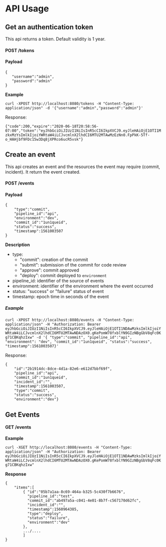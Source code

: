 # API Usage

## Get an authentication token

This api returns a token. Default validity is 1 year.

 #### POST /tokens
 #### Payload
 ```
 {  
 	"username":"admin",
 	"password":"admin"
 }
 ```
 
 **Example**
 
`curl -XPOST http://localhost:8080/tokens -H "Content-Type: application/json" -d '{"username":"admin","password":"admin"}'`

Response:

`
{"code":200,"expire":"2020-06-18T20:58:56-07:00","token":"eyJhbGciOiJIUzI1NiIsInR5cCI6IkpXVCJ9.eyJleHAiOjE1OTI1MzkxMzYsImlkIjoiYWRtaW4iLCJvcmlnX2lhdCI6MTU2MTAwMzEzNn0.FpPkK-5Tf-o_HAHjbf9FDc15w3Dq8jXPRco6ucR5vsk"}
`

## Create an event
This api creates an event and the resources the event may require (commit, incident).
It return the event created.

#### POST /events
#### Payload
```
{  
	"type":"commit",
	"pipeline_id":"api",
	"environment":"dev",
	"commit_id":"1un1queid",
	"status":"success",   
	"timestamp":1561003507
}
```
**Description**
- type:
 	- "commit": creation of the commit
 	- "submit": submission of the commit for code review
 	- "approve": commit approved
 	- "deploy": commit deployed to `environment`
- pipeline_id: identifier of the source of events
- environment: identifier of the environment where the event occurred
- status: "success" or "failure" status of event
- timestamp: epoch time in seconds of the event

##### Example
`
curl -XPOST http://localhost:8080/events -H "Content-Type: application/json" -H "Authorization: Bearer eyJhbGciOiJIUzI1NiIsInR5cCI6IkpXVCJ9.eyJleHAiOjE1OTI1NDAwMzksImlkIjoiYWRtaW4iLCJvcmlnX2lhdCI6MTU2MTAwNDAzOX0.gKePomW78fxblYN9GIzNBgGbV8qFc0Kg71CBKqhzIxw" -d '{ "type":"commit", "pipeline_id":"api", "environment": "dev", "commit_id":"1un1queid", "status":"success", "timestamp":1561003507}'
`

Response:

```
{
	"id":"2b1914dc-8dce-4d1a-82e6-e612d7bbf69f",
	"pipeline_id":"api",
	"commit_id":"1un1queid",
	"incident_id":"",
	"timestamp":1561003507,
	"type":"commit",
	"status":"success",
	"environment":"dev"}
```

## Get Events

#### GET /events

**Example**

`curl -XGET http://localhost:8080/events -H "Content-Type: application/json" -H "Authorization: Bearer eyJhbGciOiJIUzI1NiIsInR5cCI6IkpXVCJ9.eyJleHAiOjE1OTI1NDAwMzksImlkIjoiYWRtaW4iLCJvcmlnX2lhdCI6MTU2MTAwNDAzOX0.gKePomW78fxblYN9GIzNBgGbV8qFc0Kg71CBKqhzIxw" `

**Response**
```
{ 
	"items":[
		{ "id":"05b7a1aa-8c69-464a-b325-5c430f7b6676",
		  "pipeline_id":"test",
		  "commit_id":"ab497a5a-c041-4e01-8b7f-c567170d62fc",
		  "incident_id":"",
		  "timestamp":1560964385,
		  "type":"deploy",
		  "status":"failure",
		  "environment":"dev"
		},
		.../....
		]
}
```